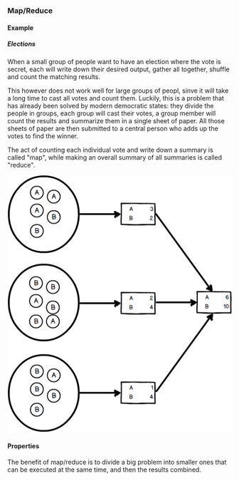 ### Map/Reduce

#### Example

##### Elections

When a small group of people want to have an election where the vote is secret,
each will write down their desired output, gather all together, shuffle and
count the matching results.

This however does not work well for large groups of peopl, sinve it will take a
long time to cast all votes and count them. Luckily, this is a problem that has
already been solved by modern democratic states: they divide the people in
groups, each group will cast their votes, a group member will count the results
and summarize them in a single sheet of paper. All those sheets of paper are
then submitted to a central person who adds up the votes to find the winner.

The act of counting each individual vote and write down a summary is called
"map", while making an overall summary of all summaries is called "reduce".

![](01-02-map-reduce.elections.png)

#### Properties

The benefit of map/reduce is to divide a big problem into smaller ones that can
be executed at the same time, and then the results combined.

